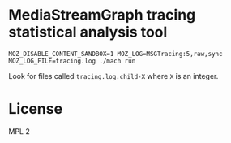 # MediaStreamGraph tracing statistical analysis tool

```
MOZ_DISABLE_CONTENT_SANDBOX=1 MOZ_LOG=MSGTracing:5,raw,sync MOZ_LOG_FILE=tracing.log ./mach run
```

Look for files called `tracing.log.child-X` where `X` is an integer.

# License

MPL 2
